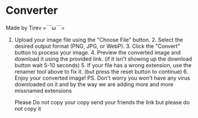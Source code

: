 # Converter
Made by Tirev =￣ω￣=

1. Upload your image file using the "Choose File" button.
        2. Select the desired output format (PNG, JPG, or WebP).
        3. Click the "Convert" button to process your image.
        4. Preview the converted image and download it using the provided link. (if it isn't showing up the download button wait 5-10 seconds)
        5. If your file has a wrong extension, use the renamer tool above to fix it. (but press the reset button to continue)
        6. Enjoy your converted image!
        PS. Don't worry you won't have any virus downloaded on it and by the way we are adding more and more missnamed extensions





   Please Do not copy your copy send your friends the link but please do not copy it
